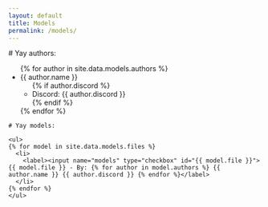 ```yaml
---
layout: default
title: Models
permalink: /models/
---
```

<div class="split-view-models">
  <div>
    # Yay authors:
    <ul>
    {% for author in site.data.models.authors %}
      <li>
        {{ author.name }}
          <ul>
          {% if author.discord %}
            <li>Discord: {{ author.discord }}</li>
          {% endif %}
          </ul>
      </li>
    {% endfor %}
    </ul>

    # Yay models:

    <ul>
    {% for model in site.data.models.files %}
      <li>
        <label><input name="models" type="checkbox" id="{{ model.file }}">{{ model.file }} - By: {% for author in model.authors %} {{ author.name }} {{ author.discord }} {% endfor %}</label>
      </li>
    {% endfor %}
    </ul>
  </div>
  <div>
    <div id="canvas-container" style="width:100%; height:90vh;"></div>
  </div>
</div>
<script type="text/javascript" src="{{ site.baseurl }}/assets/js/main-bundle.js"></script>
